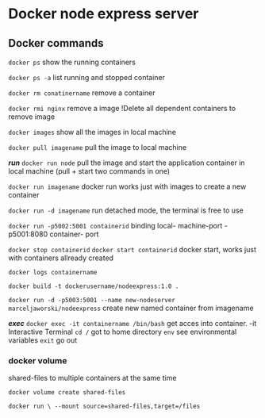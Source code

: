 # Docker node express server

## Docker commands

`docker ps` show the running containers

`docker ps -a` list running and stopped container

`docker rm conatinername` remove a container

`docker rmi nginx` remove a image !Delete all dependent containers  to remove image

`docker images` show all the images in local machine

`docker pull imagename` pull the image to local machine

***run***
`docker run node` pull the image and start the application container in local machine (pull + start two commands in one)

`docker run imagename` docker run works just with images to create a new container

`docker run -d imagename` run detached mode, the terminal is free to use

`docker run -p5002:5001 containerid` binding local- machine-port -p5001:8080 container- port

`docker stop containerid`
`docker start containerid` docker start, works just with containers allready created

`docker logs containername`

`docker build -t dockerusername/nodeexpress:1.0 .`

`docker run -d -p5003:5001 --name new-nodeserver marceljaworski/nodeexpress` create new named container from imagename

***exec***
`docker exec -it containername /bin/bash` get acces into container. -it Interactive Terminal
`cd /` got to home directory
`env` see environmental variables
`exit` go out

### docker volume  

shared-files to multiple containers at the same time

`docker volume create shared-files`

`docker run \ --mount source=shared-files,target=/files`
